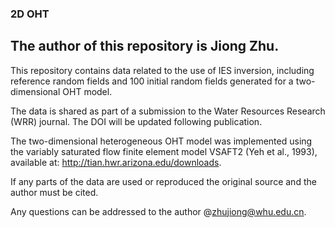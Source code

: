 ### 2D OHT
## The author of this repository is Jiong Zhu.

This repository contains data related to the use of IES inversion, including reference random fields and 100 initial random fields generated for a two-dimensional OHT model.

The data is shared as part of a submission to the Water Resources Research (WRR) journal. The DOI will be updated following publication.

The two-dimensional heterogeneous OHT model was implemented using the variably saturated flow finite element model VSAFT2 (Yeh et al., 1993), available at: http://tian.hwr.arizona.edu/downloads.

If any parts of the data are used or reproduced the original source and the author must be cited.

Any questions can be addressed to the author @zhujiong@whu.edu.cn.

